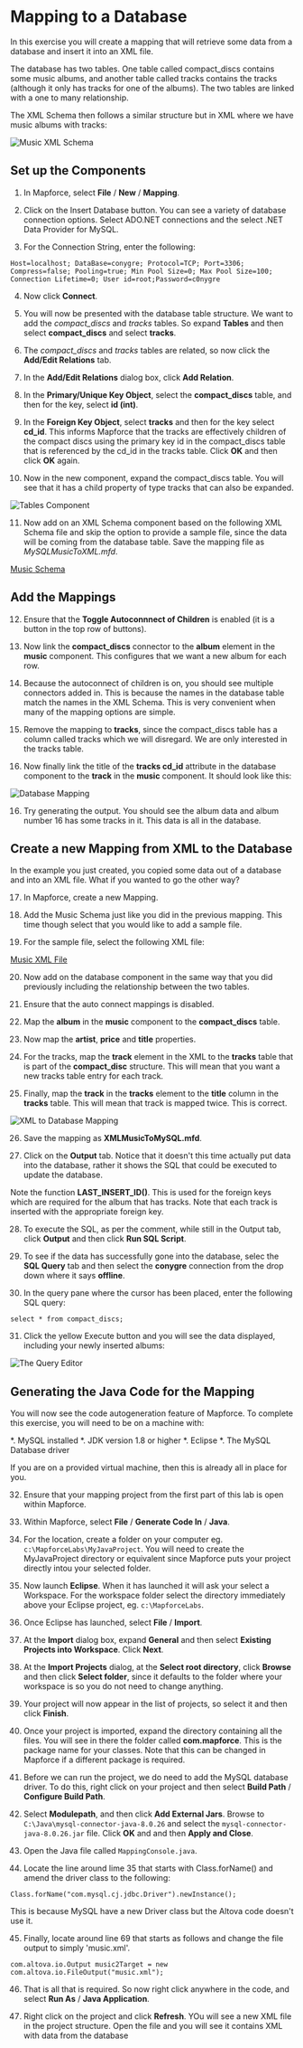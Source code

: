 # Mapping to a Database

In this exercise you will create a mapping that will retrieve some data from a database and insert it into an XML file.

The database has two tables. One table called compact_discs contains some music albums, and another table called tracks contains the tracks (although it only has tracks for one of the albums). The two tables are linked with a one to many relationship.

The XML Schema then follows a similar structure but in XML where we have music albums with tracks:

![Music XML Schema](images/music-schema.png)

## Set up the Components

1. In Mapforce, select **File** / **New** / **Mapping**.

2. Click on the Insert Database button. You can see a variety of database connection options. Select ADO.NET connections and the select .NET Data Provider for MySQL.

3. For the Connection String, enter the following:

```
Host=localhost; DataBase=conygre; Protocol=TCP; Port=3306; Compress=false; Pooling=true; Min Pool Size=0; Max Pool Size=100; Connection Lifetime=0; User id=root;Password=c0nygre
```

4. Now click **Connect**.

5. You will now be presented with the database table structure. We want to add the *compact_discs* and *tracks* tables. So expand **Tables** and then select **compact_discs** and select **tracks**.

6. The *compact_discs* and *tracks* tables are related, so now click the **Add/Edit Relations** tab.

7. In the **Add/Edit Relations** dialog box, click **Add Relation**.

8. In the **Primary/Unique Key Object**, select the **compact_discs** table, and then for the key, select **id (int)**.

9. In the **Foreign Key Object**, select **tracks** and then for the key select **cd_id**. This informs Mapforce that the tracks are effectively children of the compact discs using the primary key id in the compact_discs table that is referenced by the cd_id in the tracks table. Click **OK** and then click **OK** again.

10. Now in the new component, expand the compact_discs table. You will see that it has a child property of type tracks that can also be expanded.

![Tables Component](images/cd-table-component.png)

11. Now add on an XML Schema component based on the following XML Schema file and skip the option to provide a sample file, since the data will be coming from the database table. Save the mapping file as *MySQLMusicToXML.mfd*.

[Music Schema](schemas/music.xsd)

## Add the Mappings

12. Ensure that the **Toggle Autoconnnect of Children** is enabled (it is a button in the top row of buttons).

12. Now link the **compact_discs** connector to the **album** element in the **music** component. This configures that we want a new album for each row.

13. Because the autoconnect of children is on, you should see multiple connectors added in. This is because the names in the database table match the names in the XML Schema. This is very convenient when many of the mapping options are simple.

14. Remove the mapping to **tracks**, since the compact_discs table has a column called tracks which we will disregard. We are only interested in the tracks table.

15. Now finally link the title of the **tracks cd_id** attribute in the database component to the **track** in the **music** component. It should look like this:

![Database Mapping](images/database-mapping.png)

16. Try generating the output. You should see the album data and album number 16 has some tracks in it. This data is all in the database.

## Create a new Mapping from XML to the Database

In the example you just created, you copied some data out of a database and into an XML file. What if you wanted to go the other way?

17. In Mapforce, create a new Mapping.

18. Add the Music Schema just like you did in the previous mapping. This time though select that you would like to add a sample file.

19. For the sample file, select the following XML file:

[Music XML File](data/music.xml)

20. Now add on the database component in the same way that you did previously including the relationship between the two tables.

21. Ensure that the auto connect mappings is disabled. 

22. Map the **album** in the **music** component to the **compact_discs** table.

23. Now map the **artist**, **price** and **title** properties.

24. For the tracks, map the **track** element in the XML to the **tracks** table that is part of the **compact_disc** structure. This will mean that you want a new tracks table entry for each track.

25. Finally, map the **track** in the **tracks** element to the **title** column in the **tracks** table. This will mean that track is mapped twice. This is correct.

![XML to Database Mapping](images/xml-to-database.png)

26. Save the mapping as **XMLMusicToMySQL.mfd**.

27. Click on the **Output** tab. Notice that it doesn't this time actually put data into the database, rather it shows the SQL that could be executed to update the database.

Note the function **LAST_INSERT_ID()**. This is used for the foreign keys which are required for the album that has tracks. Note that each track is inserted with the appropriate foreign key.

28. To execute the SQL, as per the comment, while still in the Output tab, click **Output** and then click **Run SQL Script**.

29. To see if the data has successfully gone into the database, selec the **SQL Query** tab and then select the **conygre** connection from the drop down where it says **offline**.

30. In the query pane where the cursor has been placed, enter the following SQL query:

```
select * from compact_discs;
```

31. Click the yellow Execute button and you will see the data displayed, including your newly inserted albums:

![The Query Editor](images/select-all-results.png)


## Generating the Java Code for the Mapping

You will now see the code autogeneration feature of Mapforce. To complete this exercise, you will need to be on a machine with:

*. MySQL installed
*. JDK version 1.8 or higher
*. Eclipse
*. The MySQL Database driver

If you are on a provided virtual machine, then this is already all in place for you.

32. Ensure that your mapping project from the first part of this lab is open within Mapforce.

33. Within Mapforce, select **File** / **Generate Code In** / **Java**.

34. For the location, create a folder on your computer eg. ```c:\MapforceLabs\MyJavaProject```. You will need to create the MyJavaProject directory or equivalent since Mapforce puts your project directly intou your selected folder.

35. Now launch **Eclipse**. When it has launched it will ask your select a Workspace. For the workspace folder select the directory immediately above your Eclipse project, eg. ```c:\MapforceLabs```.

36. Once Eclipse has launched, select **File** / **Import**.

37. At the **Import** dialog box, expand **General** and then select **Existing Projects into Workspace**. Click **Next**.

38. At the **Import Projects** dialog, at the **Select root directory**, click **Browse** and then click **Select folder**, since it defaults to the folder where your workspace is so you do not need to change anything.

39. Your project will now appear in the list of projects, so select it and then click **Finish**.

40. Once your project is imported, expand the directory containing all the files. You will see in there the folder called **com.mapforce**. This is the package name for your classes. Note that this can be changed in Mapforce if a different package is required.

41. Before we can run the project, we do need to add the MySQL database driver. To do this, right click on your project and then select **Build Path** / **Configure Build Path**.

42. Select **Modulepath**, and then click **Add External Jars**. Browse to ```C:\Java\mysql-connector-java-8.0.26``` and select the ```mysql-connector-java-8.0.26.jar``` file.
Click **OK** and and then **Apply and Close**.

43. Open the Java file called ```MappingConsole.java```.

44. Locate the line around lime 35 that starts with Class.forName() and amend the driver class to the following:

```
Class.forName("com.mysql.cj.jdbc.Driver").newInstance();
```

This is because MySQL have a new Driver class but the Altova code doesn't use it.

45. Finally, locate around line 69 that starts as follows and change the file output to simply 'music.xml'.

```
com.altova.io.Output music2Target = new com.altova.io.FileOutput("music.xml");
```

46. That is all that is required. So now right click anywhere in the code, and select **Run As** / **Java Application**.

47. Right click on the project and click **Refresh**. YOu will see a new XML file in the project structure. Open the file and you will see it contains XML with data from the database